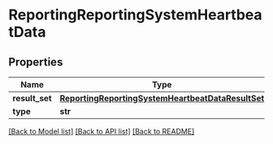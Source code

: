 # ReportingReportingSystemHeartbeatData

## Properties
Name | Type | Description | Notes
------------ | ------------- | ------------- | -------------
**result_set** | [**ReportingReportingSystemHeartbeatDataResultSet**](ReportingReportingSystemHeartbeatDataResultSet.md) |  | [optional] 
**type** | **str** |  | [optional] 

[[Back to Model list]](../README.md#documentation-for-models) [[Back to API list]](../README.md#documentation-for-api-endpoints) [[Back to README]](../README.md)

